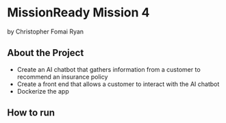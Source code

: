 <h1>MissionReady Mission 4</h1> 
by Christopher Fomai Ryan

<h2>About the Project</h2>
<ul>
  <li>Create an AI chatbot that gathers information from a customer to recommend an insurance policy</li>
  <li>Create a front end that allows a customer to interact with the AI chatbot</li>
  <li>Dockerize the app</li>
</ul>

<h2>How to run</h2>
